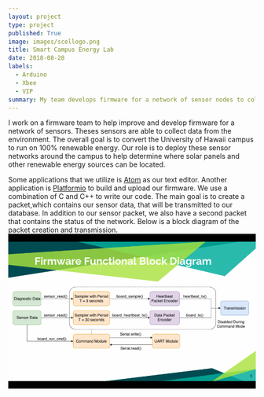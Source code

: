 ```yaml
---
layout: project
type: project
published: True
image: images/scellogo.png
title: Smart Campus Energy Lab
date: 2018-08-28
labels:
  - Arduino
  - Xbee
  - VIP
summary: My team develops firmware for a network of sensor nodes to collect meteorological data.
---
```


I work on a firmware team to help improve and develop firmware for a network of sensors. Theses sensors are able to collect data from the environment. The overall goal is to convert the University of Hawaii campus to run on 100% renewable energy. Our role is to deploy these sensor networks around the campus to help determine where solar panels and other renewable energy sources can be located.

Some applications that we utilize is [Atom](https://atom.io/) as our text editor. Another application is [Platformio](https://platformio.org/) to build and upload our firmware. We use a combination of C and C++ to write our code. The main goal is to create a packet,which contains our sensor data, that will be transmitted to our database. In addition to our sensor packet, we also have a second packet that contains the status of the network. Below is a block diagram of the packet creation and transmission. 
<img class="ui scel diagram" src="../images/sceldiagram.png">